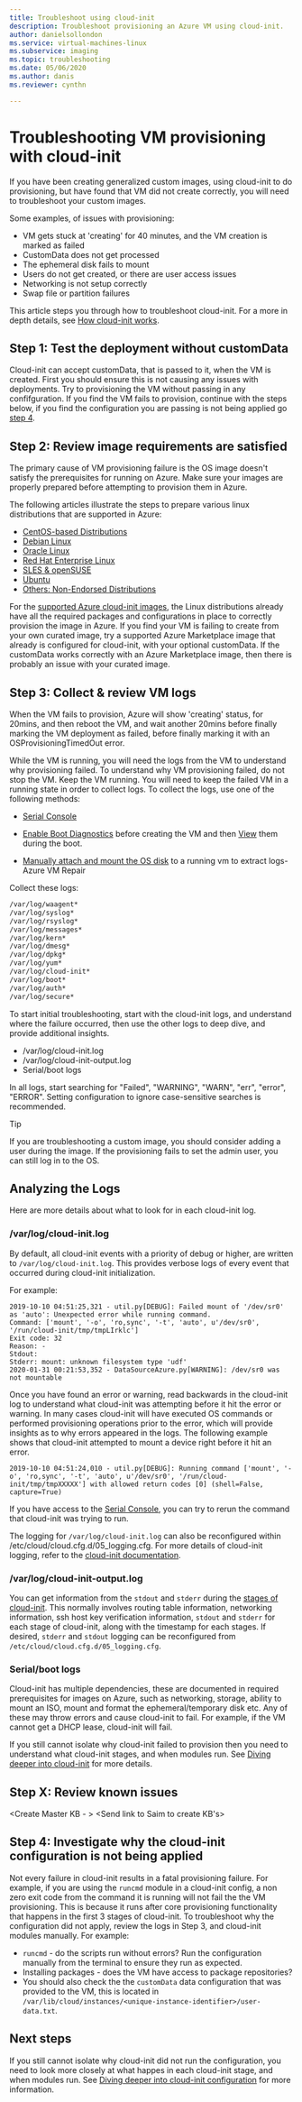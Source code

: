 ```yaml
---
title: Troubleshoot using cloud-init 
description: Troubleshoot provisioning an Azure VM using cloud-init.
author: danielsollondon 
ms.service: virtual-machines-linux
ms.subservice: imaging
ms.topic: troubleshooting
ms.date: 05/06/2020
ms.author: danis
ms.reviewer: cynthn

---
```



# Troubleshooting VM provisioning with cloud-init

If you have been creating generalized custom images, using cloud-init to do provisioning, but have found that VM did not create correctly, you will need to troubleshoot your custom images.

Some examples, of issues with provisioning:
- VM gets stuck at 'creating' for 40 minutes, and the VM creation is marked as failed
- CustomData does not get processed
- The ephemeral disk fails to mount
- Users do not get created, or there are user access issues
- Networking is not setup correctly
- Swap file or partition failures

This article steps you through how to troubleshoot cloud-init. For a more in depth details, see [How cloud-init works](https://msazure.visualstudio.com/AzureWiki/_wiki/wikis/AzureWiki.wiki/53162/cloud-init-deep-dive).

## Step 1: Test the deployment without customData

Cloud-init can accept customData, that is passed to it, when the VM is created. First you should ensure this is not causing any issues with deployments. Try to provisioning the VM without passing in any confifguration. If you find the VM fails to provision, continue with the steps below, if you find the configuration you are passing is not being applied go [step 4](). 

## Step 2: Review image requirements are satisfied
The primary cause of VM provisioning failure is the OS image doesn't satisfy the prerequisites for running on Azure. Make sure your images are properly prepared before attempting to provision them in Azure. 


The following articles illustrate the steps to prepare various linux distributions that are supported in Azure:

- [CentOS-based Distributions](create-upload-centos.md?toc=%2fazure%2fvirtual-machines%2flinux%2ftoc.json)
- [Debian Linux](debian-create-upload-vhd.md?toc=%2fazure%2fvirtual-machines%2flinux%2ftoc.json)
- [Oracle Linux](oracle-create-upload-vhd.md?toc=%2fazure%2fvirtual-machines%2flinux%2ftoc.json)
- [Red Hat Enterprise Linux](redhat-create-upload-vhd.md?toc=%2fazure%2fvirtual-machines%2flinux%2ftoc.json)
- [SLES & openSUSE](suse-create-upload-vhd.md?toc=%2fazure%2fvirtual-machines%2flinux%2ftoc.json)
- [Ubuntu](create-upload-ubuntu.md?toc=%2fazure%2fvirtual-machines%2flinux%2ftoc.json)
- [Others: Non-Endorsed Distributions](create-upload-generic.md?toc=%2fazure%2fvirtual-machines%2flinux%2ftoc.json)

For the [supported Azure cloud-init images](https://docs.microsoft.com/azure/virtual-machines/linux/using-cloud-init), the Linux distributions already have all the required packages and configurations in place to correctly provision the image in Azure. If you find your VM is failing to create from your own curated image, try a supported Azure Marketplace image that already is configured for cloud-init, with your optional customData. If the customData works correctly with an Azure Marketplace image, then there is probably an issue with your curated image.

## Step 3: Collect & review VM logs

When the VM fails to provision, Azure will show 'creating' status, for 20mins, and then reboot the VM, and wait another 20mins before finally marking the VM deployment as failed, before finally marking it with an OSProvisioningTimedOut error.

While the VM is running, you will need the logs from the VM to understand why provisioning failed.  To understand why VM provisioning failed, do not stop the VM. Keep the VM running. You will need to keep the failed VM in a running state in order to collect logs. To collect the logs, use one of the following methods:

- [Serial Console](https://docs.microsoft.com/azure/virtual-machines/linux/serial-console-grub-single-user-mode)

- [Enable Boot Diagnostics](https://docs.microsoft.com/azure/virtual-machines/linux/tutorial-monitor#enable-boot-diagnostics) before creating the VM and then [View](https://docs.microsoft.com/azure/virtual-machines/linux/tutorial-monitor#view-boot-diagnostics) them during the boot.

- [Manually attach and mount the OS disk](https://docs.microsoft.com/azure/virtual-machines/troubleshooting/troubleshoot-recovery-disks-portal-linux) to a running vm to extract logs- Azure VM Repair

Collect these logs:
```bash
/var/log/waagent*
/var/log/syslog*
/var/log/rsyslog*
/var/log/messages*
/var/log/kern*
/var/log/dmesg*
/var/log/dpkg*
/var/log/yum*
/var/log/cloud-init*
/var/log/boot*
/var/log/auth*
/var/log/secure*
```
To start initial troubleshooting, start with the cloud-init logs, and understand where the failure occurred, then use the other logs to deep dive, and provide additional insights. 
* /var/log/cloud-init.log
* /var/log/cloud-init-output.log
* Serial/boot logs

In all logs, start searching for "Failed", "WARNING", "WARN", "err", "error", "ERROR". Setting configuration to ignore case-sensitive searches is recommended. 

> [!TIP]
> If you are troubleshooting a custom image, you should consider adding a user during the image. If the provisioning fails to set the admin user, you can still log in to the OS.

## Analyzing the Logs

Here are more details about what to look for in each cloud-init log.

### /var/log/cloud-init.log

By default, all cloud-init events with a priority of debug or higher, are written to `/var/log/cloud-init.log`. This provides verbose logs of every event that occurred during cloud-init initialization. 

For example:

```console
2019-10-10 04:51:25,321 - util.py[DEBUG]: Failed mount of '/dev/sr0' as 'auto': Unexpected error while running command.
Command: ['mount', '-o', 'ro,sync', '-t', 'auto', u'/dev/sr0', '/run/cloud-init/tmp/tmpLIrklc']
Exit code: 32
Reason: -
Stdout:
Stderr: mount: unknown filesystem type 'udf'
2020-01-31 00:21:53,352 - DataSourceAzure.py[WARNING]: /dev/sr0 was not mountable
```


Once you have found an error or warning, read backwards in the cloud-init log to understand what cloud-init was attempting before it hit the error or warning. In many cases cloud-init will have executed OS commands or performed provisioning operations prior to the error, which will provide insights as to why errors appeared in the logs. The following example shows that cloud-init attempted to mount a device right before it hit an error.

```output
2019-10-10 04:51:24,010 - util.py[DEBUG]: Running command ['mount', '-o', 'ro,sync', '-t', 'auto', u'/dev/sr0', '/run/cloud-init/tmp/tmpXXXXX'] with allowed return codes [0] (shell=False, capture=True)
```

If you have access to the [Serial Console](https://docs.microsoft.com/azure/virtual-machines/linux/serial-console-grub-single-user-mode), you can try to rerun the command that cloud-init was trying to run.

The logging for `/var/log/cloud-init.log` can also be reconfigured within /etc/cloud/cloud.cfg.d/05_logging.cfg. For more details of cloud-init logging, refer to the [cloud-init documentation](https://cloudinit.readthedocs.io/en/latest/topics/logging.html). 

### /var/log/cloud-init-output.log

You can get information from the `stdout` and `stderr` during the [stages of cloud-init](cloud-init-deep-dive.md). This normally involves routing table information, networking information, ssh host key verification information, `stdout` and `stderr` for each stage of cloud-init, along with the timestamp for each stages. If desired, `stderr` and `stdout` logging can be reconfigured from `/etc/cloud/cloud.cfg.d/05_logging.cfg`.

### Serial/boot logs 

Cloud-init has multiple dependencies, these are documented in required prerequisites for images on Azure, such as networking, storage, ability to mount an ISO, mount and format the ephemeral/temporary disk etc. Any of these may throw errors and cause cloud-init to fail. For example, if the VM cannot get a DHCP lease, cloud-init will fail.

If you still cannot isolate why cloud-init failed to provision then you need to understand what cloud-init stages, and when modules run. See [Diving deeper into cloud-init]() for more details.

## Step X: Review known issues
<Create Master KB - > <DS>
<Send link to Saim to create KB's>

## Step 4: Investigate why the cloud-init configuration is not being applied
Not every failure in cloud-init results in a fatal provisioning failure. For example, if you are using the `runcmd` module in a cloud-init config, a non zero exit code from the command it is running will not fail the the VM provisioning. This is because it runs after core provisioning functionality that happens in the first 3 stages of cloud-init. To troubleshoot why the configuration did not apply, review the logs in Step 3, and cloud-init modules manually. For example:

- `runcmd` - do the scripts run without errors? Run the configuration manually from the terminal to ensure they run as expected.
- Installing packages - does the VM have access to package repositories?
- You should also check the the `customData` data configuration that was provided to the VM, this is located in `/var/lib/cloud/instances/<unique-instance-identifier>/user-data.txt`.


## Next steps

If you still cannot isolate why cloud-init did not run the configuration, you need to look more closely at what happes in each cloud-init stage, and when modules run. See [Diving deeper into cloud-init configuration](https://msazure.visualstudio.com/AzureWiki/_wiki/wikis/AzureWiki.wiki/53162/cloud-init-deep-dive) for more information. 
